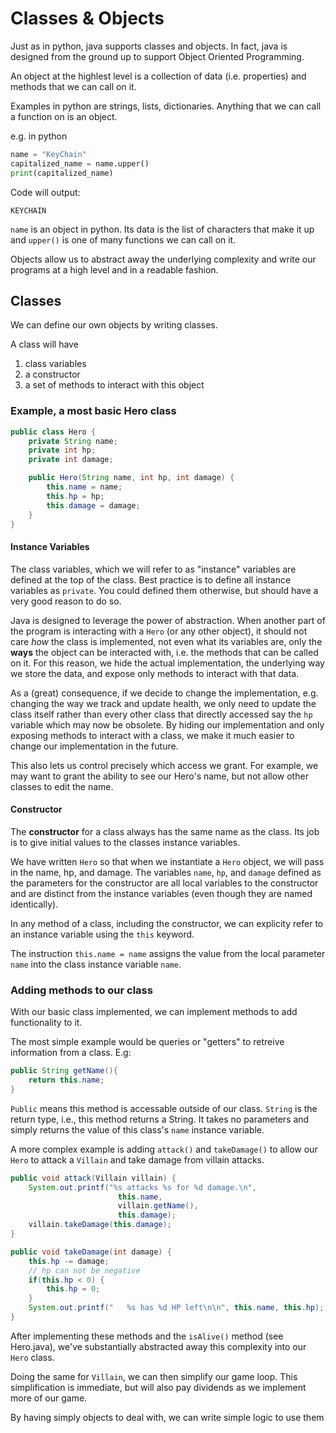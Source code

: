 # Classes & Objects

Just as in python, java supports classes and objects. In fact, java is designed
from the ground up to support Object Oriented Programming.

An object at the highlest level is a collection of data (i.e. properties) and
methods that we can call on it.

Examples in python are strings, lists, dictionaries. Anything that we can call
a function on is an object.

e.g. in python
```python
name = "KeyChain"
capitalized_name = name.upper()
print(capitalized_name)
```

Code will output:

```
KEYCHAIN
```

`name` is an object in python. Its data is the list of characters that make it
up and `upper()` is one of many functions we can call on it.

Objects allow us to abstract away the underlying complexity and write our
programs at a high level and in a readable fashion.

## Classes

We can define our own objects by writing classes.

A class will have
1. class variables
2. a constructor
3. a set of methods to interact with this object

### Example, a most basic Hero class

``` java
public class Hero {
    private String name;
    private int hp;
    private int damage;

    public Hero(String name, int hp, int damage) {
        this.name = name;
        this.hp = hp;
        this.damage = damage;
    }
}
```

#### Instance Variables

The class variables, which we will refer to as "instance" variables are defined
at the top of the class. Best practice is to define all instance variables as
`private`. You could defined them otherwise, but should have a very good reason
to do so.

Java is designed to leverage the power of abstraction. When another part of the
program is interacting with a `Hero` (or any other object), it should not care 
*how* the class is implemented, not even what its variables are, only the 
**ways** the object can be interacted with, i.e. the methods that can be called
on it. For this reason, we hide the actual implementation, the underlying way
we store the data, and expose only methods to interact with that data.

As a (great) consequence, if we decide to change the implementation, e.g. 
changing the way we track and update health, we only
need to update the class itself rather than every other class that directly 
accessed say the `hp` variable which may now be obsolete. By hiding our
implementation and only exposing methods to interact with a class, we make it
much easier to change our implementation in the future.

This also lets us control precisely which access we grant. For example, we may
want to grant the ability to see our Hero's name, but not allow other classes
to edit the name.

#### Constructor

The **constructor** for a class always has the same name as the class. Its job
is to give initial values to the classes instance variables.

We have written `Hero` so that when we instantiate a `Hero` object, we will
pass in the name, hp, and damage. The variables `name`, `hp`, and `damage`
defined as the parameters for the constructor are all local variables to the
constructor and are distinct from the instance variables (even though they are
named identically).

In any method of a class, including the constructor, we can explicity refer to
an instance variable using the `this` keyword.

The instruction `this.name = name` assigns the value from the local parameter
`name` into the class instance variable `name`.

### Adding methods to our class

With our basic class implemented, we can implement methods to add functionality
to it.

The most simple example would be queries or "getters" to retreive information
from a class. E.g:

```java
public String getName(){
    return this.name;
}
```

`Public` means this method is accessable outside of our class. `String` is the
return type, i.e., this method returns a String. It takes no parameters and
simply returns the value of this class's `name` instance variable.

A more complex example is adding `attack()` and `takeDamage()` to allow our `Hero` to
attack a `Villain` and take damage from villain attacks.

``` java
public void attack(Villain villain) {
    System.out.printf("%s attacks %s for %d damage.\n", 
                        this.name, 
                        villain.getName(), 
                        this.damage);
    villain.takeDamage(this.damage);
}

public void takeDamage(int damage) {
    this.hp -= damage;
    // hp can not be negative
    if(this.hp < 0) {
        this.hp = 0;
    }
    System.out.printf("   %s has %d HP left\n\n", this.name, this.hp);
}
```

After implementing these methods and the `isAlive()` method (see Hero.java),
we've substantially abstracted away this complexity into our `Hero` class.

Doing the same for `Villain`, we can then simplify our game loop. This
simplification is immediate, but will also pay dividends as we implement more of
our game.

By having simply objects to deal with, we can write simple logic to use them

